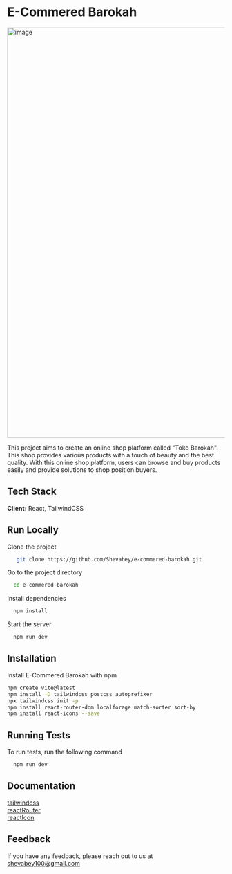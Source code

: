 
# E-Commered Barokah
<img width="949" alt="image" src="https://github.com/Shevabey/e-commered-barokah/assets/120761224/9ed7ad14-e793-4d84-b670-d69efa2d6912">


This project aims to create an online shop platform called "Toko Barokah". This shop provides various products with a touch of beauty and the best quality. With this online shop platform, users can browse and buy products easily and provide solutions to shop position buyers.


## Tech Stack

**Client:** React, TailwindCSS




## Run Locally

Clone the project

```bash
   git clone https://github.com/Shevabey/e-commered-barokah.git
```

Go to the project directory

```bash
  cd e-commered-barokah
```

Install dependencies

```bash
  npm install
```

Start the server

```bash
  npm run dev
```


## Installation

Install E-Commered Barokah with npm

```bash
npm create vite@latest
npm install -D tailwindcss postcss autoprefixer
npx tailwindcss init -p
npm install react-router-dom localforage match-sorter sort-by
npm install react-icons --save

```
    
## Running Tests

To run tests, run the following command

```bash
  npm run dev
```


## Documentation

[tailwindcss](https://tailwindcss.com/docs/guides/vite)  
[reactRouter](https://reactrouter.com/en/main/start/tutorial)  
[reactIcon](https://react-icons.github.io/react-icons/)


## Feedback

If you have any feedback, please reach out to us at shevabey100@gmail.com

